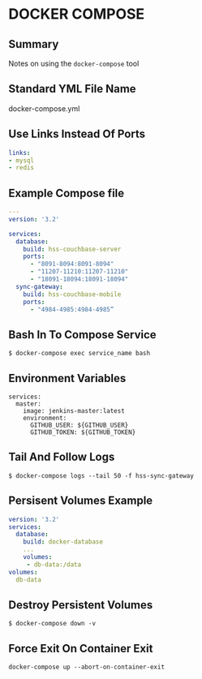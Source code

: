 # DOCKER COMPOSE

## Summary

Notes on using the `docker-compose` tool

## Standard YML File Name

docker-compose.yml

## Use Links Instead Of Ports

```YAML
links:
- mysql
- redis
```

## Example Compose file

```YAML
---
version: '3.2'

services:
  database:
    build: hss-couchbase-server
    ports:
      - "8091-8094:8091-8094"
      - "11207-11210:11207-11210"
      - "18091-18094:18091-18094"
  sync-gateway:
    build: hss-couchbase-mobile
    ports:
      - "4984-4985:4984-4985”
```

## Bash In To Compose Service

```console
$ docker-compose exec service_name bash
```

## Environment Variables

```
services:
  master:
    image: jenkins-master:latest
    environment:
      GITHUB_USER: ${GITHUB_USER}
      GITHUB_TOKEN: ${GITHUB_TOKEN}
```

## Tail And Follow Logs

```console
$ docker-compose logs --tail 50 -f hss-sync-gateway
```

## Persisent Volumes Example

```YAML
version: '3.2'
services:
  database:
    build: docker-database
    ...
    volumes:
     - db-data:/data
volumes:
  db-data
```

## Destroy Persistent Volumes

```console
$ docker-compose down -v
```

## Force Exit On Container Exit

`docker-compose up --abort-on-container-exit`
